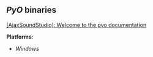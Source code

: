*PyO* binaries
--------------

[[AjaxSoundStudio]: Welcome to the pyo documentation](http://ajaxsoundstudio.com/pyodoc/index.html)

**Platforms**:
- *Windows*

